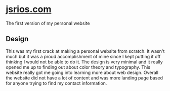 [jsrios.com](https://www.jsrios.com)
==============

The first version of my personal website

## Design

This was my first crack at making a personal website from scratch. It wasn't much but it was a proud accomplishment of mine since I kept putting it off thinking I would not be able to do it. The design is very minimal and it really opened me up to finding out about color theory and typography. This website really got me going into learning more about web design. Overall the website did not have a lot of content and was more landing page based for anyone trying to find my contact information. 
